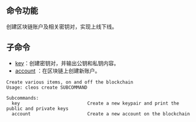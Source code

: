 ## 命令功能
创建区块链账户及相关密钥对，实现上线下线。

## 子命令
- [key](key)：创建密钥对，并输出公钥和私钥内容。
- [account](account) ：在区块链上创建新账户。

```console
Create various items, on and off the blockchain
Usage: cleos create SUBCOMMAND

Subcommands:
  key                         Create a new keypair and print the public and private keys
  account                     Create a new account on the blockchain
```
